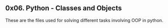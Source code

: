 ## 0x06. Python - Classes and Objects
These are the files used for solving different tasks involving OOP in python.
